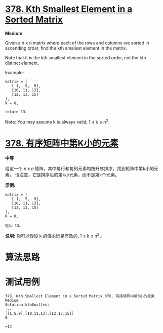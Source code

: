 # [378. Kth Smallest Element in a Sorted Matrix][enTitle]

**Medium**

Given a n x n matrix where each of the rows and columns are sorted in ascending order, find the kth smallest element in the matrix.

Note that it is the kth smallest element in the sorted order, not the kth distinct element.

Example:

```
matrix = [
   [ 1,  5,  9],
   [10, 11, 13],
   [12, 13, 15]
],
k = 8,

return 13.

```



Note: You may assume k is always valid, 1 ≤ k ≤ n<sup>2</sup>.


# [378. 有序矩阵中第K小的元素][cnTitle]

**中等**

给定一个  *n x n* 矩阵，其中每行和每列元素均按升序排序，找到矩阵中第k小的元素。 请注意，它是排序后的第k小元素，而不是第k个元素。

**示例:** 

```
matrix = [
   [ 1,  5,  9],
   [10, 11, 13],
   [12, 13, 15]
],
k = 8,

返回 13。

```

**说明:**  你可以假设 k 的值永远是有效的, 1 ≤ k ≤ n<sup>2 </sup>。




# 算法思路

# 测试用例
```
378. Kth Smallest Element in a Sorted Matrix 378. 有序矩阵中第K小的元素 Medium
Solution.kthSmallest
---
[[1,5,9],[10,11,13],[12,13,15]]
8

=13
```

[enTitle]: https://leetcode.com/problems/kth-smallest-element-in-a-sorted-matrix/
[cnTitle]: https://leetcode-cn.com/problems/kth-smallest-element-in-a-sorted-matrix/
